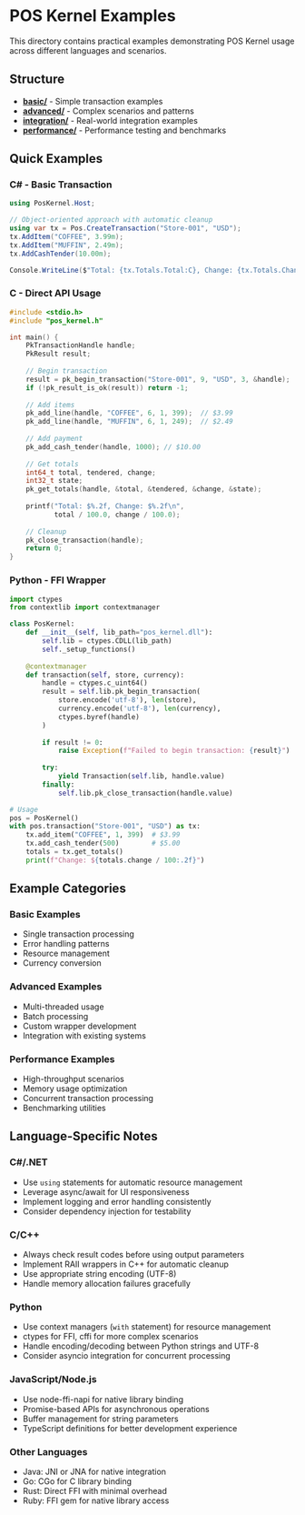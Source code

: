# POS Kernel Examples

This directory contains practical examples demonstrating POS Kernel usage across different languages and scenarios.

## Structure

- **[basic/](basic/)** - Simple transaction examples
- **[advanced/](advanced/)** - Complex scenarios and patterns
- **[integration/](integration/)** - Real-world integration examples
- **[performance/](performance/)** - Performance testing and benchmarks

## Quick Examples

### C# - Basic Transaction
```csharp
using PosKernel.Host;

// Object-oriented approach with automatic cleanup
using var tx = Pos.CreateTransaction("Store-001", "USD");
tx.AddItem("COFFEE", 3.99m);
tx.AddItem("MUFFIN", 2.49m);
tx.AddCashTender(10.00m);

Console.WriteLine($"Total: {tx.Totals.Total:C}, Change: {tx.Totals.Change:C}");
```

### C - Direct API Usage
```c
#include <stdio.h>
#include "pos_kernel.h"

int main() {
    PkTransactionHandle handle;
    PkResult result;
    
    // Begin transaction
    result = pk_begin_transaction("Store-001", 9, "USD", 3, &handle);
    if (!pk_result_is_ok(result)) return -1;
    
    // Add items
    pk_add_line(handle, "COFFEE", 6, 1, 399);  // $3.99
    pk_add_line(handle, "MUFFIN", 6, 1, 249);  // $2.49
    
    // Add payment
    pk_add_cash_tender(handle, 1000); // $10.00
    
    // Get totals
    int64_t total, tendered, change;
    int32_t state;
    pk_get_totals(handle, &total, &tendered, &change, &state);
    
    printf("Total: $%.2f, Change: $%.2f\n", 
           total / 100.0, change / 100.0);
    
    // Cleanup
    pk_close_transaction(handle);
    return 0;
}
```

### Python - FFI Wrapper
```python
import ctypes
from contextlib import contextmanager

class PosKernel:
    def __init__(self, lib_path="pos_kernel.dll"):
        self.lib = ctypes.CDLL(lib_path)
        self._setup_functions()
    
    @contextmanager
    def transaction(self, store, currency):
        handle = ctypes.c_uint64()
        result = self.lib.pk_begin_transaction(
            store.encode('utf-8'), len(store),
            currency.encode('utf-8'), len(currency),
            ctypes.byref(handle)
        )
        
        if result != 0:
            raise Exception(f"Failed to begin transaction: {result}")
        
        try:
            yield Transaction(self.lib, handle.value)
        finally:
            self.lib.pk_close_transaction(handle.value)

# Usage
pos = PosKernel()
with pos.transaction("Store-001", "USD") as tx:
    tx.add_item("COFFEE", 1, 399)  # $3.99
    tx.add_cash_tender(500)        # $5.00
    totals = tx.get_totals()
    print(f"Change: ${totals.change / 100:.2f}")
```

## Example Categories

### Basic Examples
- Single transaction processing
- Error handling patterns
- Resource management
- Currency conversion

### Advanced Examples  
- Multi-threaded usage
- Batch processing
- Custom wrapper development
- Integration with existing systems

### Performance Examples
- High-throughput scenarios
- Memory usage optimization
- Concurrent transaction processing
- Benchmarking utilities

## Language-Specific Notes

### C#/.NET
- Use `using` statements for automatic resource management
- Leverage async/await for UI responsiveness
- Implement logging and error handling consistently
- Consider dependency injection for testability

### C/C++
- Always check result codes before using output parameters
- Implement RAII wrappers in C++ for automatic cleanup
- Use appropriate string encoding (UTF-8)
- Handle memory allocation failures gracefully

### Python
- Use context managers (`with` statement) for resource management
- ctypes for FFI, cffi for more complex scenarios
- Handle encoding/decoding between Python strings and UTF-8
- Consider asyncio integration for concurrent processing

### JavaScript/Node.js
- Use node-ffi-napi for native library binding
- Promise-based APIs for asynchronous operations
- Buffer management for string parameters
- TypeScript definitions for better development experience

### Other Languages
- Java: JNI or JNA for native integration
- Go: CGo for C library binding
- Rust: Direct FFI with minimal overhead
- Ruby: FFI gem for native library access
